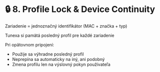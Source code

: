 # 🔒 8. Profile Lock & Device Continuity

Zariadenie = jednoznačný identifikátor (MAC + značka + typ)

Tunexa si pamätá posledný profil pre každé zariadenie

Pri opätovnom pripojení:

- Použije sa výhradne posledný profil
- Neprepína sa automaticky na iný, ani podobný
- Zmena profilu len na výslovný pokyn používateľa
